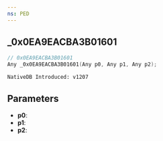 ```yaml
---
ns: PED
---
```

## _0x0EA9EACBA3B01601

```c
// 0x0EA9EACBA3B01601
Any _0x0EA9EACBA3B01601(Any p0, Any p1, Any p2);
```

```
NativeDB Introduced: v1207
```

## Parameters
* **p0**:
* **p1**:
* **p2**:
